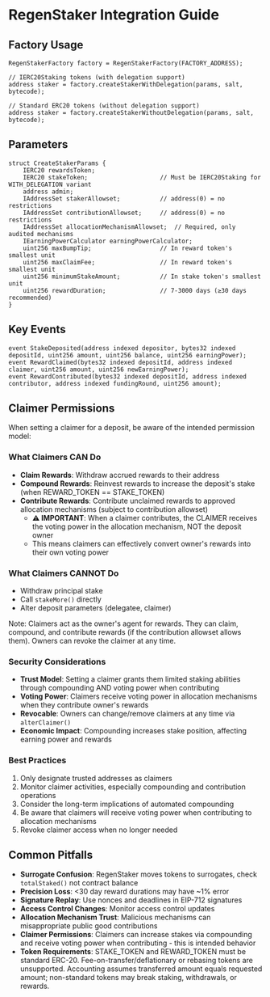 # RegenStaker Integration Guide

## Factory Usage

```solidity
RegenStakerFactory factory = RegenStakerFactory(FACTORY_ADDRESS);

// IERC20Staking tokens (with delegation support)
address staker = factory.createStakerWithDelegation(params, salt, bytecode);

// Standard ERC20 tokens (without delegation support)
address staker = factory.createStakerWithoutDelegation(params, salt, bytecode);
```

## Parameters

```solidity
struct CreateStakerParams {
    IERC20 rewardsToken;
    IERC20 stakeToken;                    // Must be IERC20Staking for WITH_DELEGATION variant
    address admin;
    IAddressSet stakerAllowset;           // address(0) = no restrictions
    IAddressSet contributionAllowset;     // address(0) = no restrictions  
    IAddressSet allocationMechanismAllowset;  // Required, only audited mechanisms
    IEarningPowerCalculator earningPowerCalculator;
    uint256 maxBumpTip;                   // In reward token's smallest unit
    uint256 maxClaimFee;                  // In reward token's smallest unit  
    uint256 minimumStakeAmount;           // In stake token's smallest unit
    uint256 rewardDuration;               // 7-3000 days (≥30 days recommended)
}
```

## Key Events

```solidity
event StakeDeposited(address indexed depositor, bytes32 indexed depositId, uint256 amount, uint256 balance, uint256 earningPower);
event RewardClaimed(bytes32 indexed depositId, address indexed claimer, uint256 amount, uint256 newEarningPower);
event RewardContributed(bytes32 indexed depositId, address indexed contributor, address indexed fundingRound, uint256 amount);
```

## Claimer Permissions

When setting a claimer for a deposit, be aware of the intended permission model:

### What Claimers CAN Do
- **Claim Rewards**: Withdraw accrued rewards to their address
- **Compound Rewards**: Reinvest rewards to increase the deposit's stake (when REWARD_TOKEN == STAKE_TOKEN)
- **Contribute Rewards**: Contribute unclaimed rewards to approved allocation mechanisms (subject to contribution allowset)
  - **⚠️ IMPORTANT**: When a claimer contributes, the CLAIMER receives the voting power in the allocation mechanism, NOT the deposit owner
  - This means claimers can effectively convert owner's rewards into their own voting power

### What Claimers CANNOT Do
- Withdraw principal stake
- Call `stakeMore()` directly
- Alter deposit parameters (delegatee, claimer)
  
Note: Claimers act as the owner's agent for rewards. They can claim, compound, and contribute rewards (if the contribution allowset allows them). Owners can revoke the claimer at any time.

### Security Considerations
- **Trust Model**: Setting a claimer grants them limited staking abilities through compounding AND voting power when contributing
- **Voting Power**: Claimers receive voting power in allocation mechanisms when they contribute owner's rewards
- **Revocable**: Owners can change/remove claimers at any time via `alterClaimer()`
- **Economic Impact**: Compounding increases stake position, affecting earning power and rewards

### Best Practices
1. Only designate trusted addresses as claimers
2. Monitor claimer activities, especially compounding and contribution operations
3. Consider the long-term implications of automated compounding
4. Be aware that claimers will receive voting power when contributing to allocation mechanisms
5. Revoke claimer access when no longer needed

## Common Pitfalls

- **Surrogate Confusion**: RegenStaker moves tokens to surrogates, check `totalStaked()` not contract balance
- **Precision Loss**: <30 day reward durations may have ~1% error
- **Signature Replay**: Use nonces and deadlines in EIP-712 signatures
- **Access Control Changes**: Monitor access control updates
- **Allocation Mechanism Trust**: Malicious mechanisms can misappropriate public good contributions
- **Claimer Permissions**: Claimers can increase stakes via compounding and receive voting power when contributing - this is intended behavior
- **Token Requirements**: STAKE_TOKEN and REWARD_TOKEN must be standard ERC-20. Fee-on-transfer/deflationary or rebasing tokens are unsupported. Accounting assumes transferred amount equals requested amount; non-standard tokens may break staking, withdrawals, or rewards.
